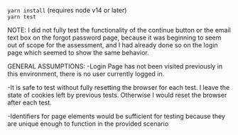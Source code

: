 `yarn install` (requires node v14 or later)  
`yarn test`

NOTE:
I did not fully test the functionality of the continue button or the email text box on the forgot password page, because it was beginning to seem out of scope for the assessment, and I had already done so on the login page which seemed to show the same behavior. 

GENERAL ASSUMPTIONS:
-Login Page has not been visited previously in this environment, there is no user currently logged in.

-It is safe to test without fully resetting the browser for each test. I leave the state of cookies left by previous tests. Otherwise I would reset the browser after each test. 

-Identifiers for page elements would be sufficient for testing because they are unique enough to function in the provided scenario